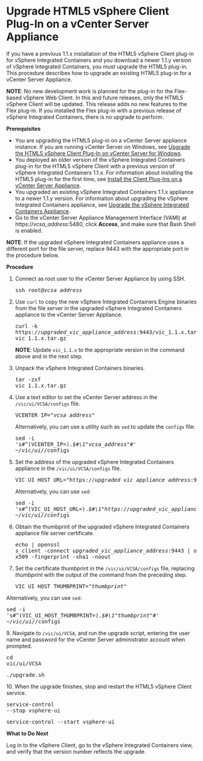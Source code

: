 # Upgrade HTML5 vSphere Client Plug-In on a vCenter Server Appliance #

If you have a previous 1.1.x installation of the HTML5 vSphere Client plug-in for vSphere Integrated Containers and you download a newer 1.1.y version of vSphere Integrated Containers, you must upgrade the HTML5 plug-in. This procedure describes how to upgrade an existing HTML5 plug-in for a vCenter Server Appliance.

**NOTE**: No new development work is planned for the plug-in for the Flex-based vSphere Web Client. In this and future releases, only the HTML5 vSphere Client will be updated. This release adds no new features to the Flex plug-in. If you installed the Flex plug-in with a previous release of vSphere Integrated Containers, there is no upgrade to perform. 

**Prerequisites**

- You are upgrading the HTML5 plug-in on a vCenter Server appliance instance. If you are running vCenter Server on Windows, see [Upgrade the HTML5 vSphere Client Plug-In on vCenter Server for Windows](upgrade_h5_plugin_windows.md).
- You deployed an older version of the vSphere Integrated Containers plug-in for the HTML5 vSphere Client with a previous version of vSphere Integrated Containers 1.1.x. For information about installing the HTML5 plug-in for the first time, see [Install the Client Plug-Ins on a vCenter Server Appliance](plugins_vcsa.md).
- You upgraded an existing vSphere Integrated Containers 1.1.x appliance to a newer 1.1.y version. For information about upgrading the vSphere Integrated Containers appliance, see [Upgrade the vSphere Integrated Containers Appliance](upgrade_appliance.md).
- Go to the vCenter Server Appliance Management Interface (VAMI) at https://<i>vcsa_address</i>:5480, click **Access**, and make sure that Bash Shell is enabled.

**NOTE**: If the upgraded vSphere Integrated Containers appliance uses a different port for the file server, replace 9443 with the appropriate port in the procedure below.

**Procedure**

1. Connect as root user to the vCenter Server Appliance by using SSH.<pre>ssh root@<i>vcsa_address</i></pre>
4. Use `curl` to copy the new vSphere Integrated Containers Engine binaries from the file server in the upgraded vSphere Integrated Containers appliance to the vCenter Server Appliance.<pre>curl -k https://<i>upgraded_vic_appliance_address</i>:9443/vic_1.1.x.tar.gz -o vic_1.1.x.tar.gz</pre>**NOTE**: Update `vic_1.1.x` to the appropriate version in the command above and in the next step.
5. Unpack the vSphere Integrated Containers binaries.<pre>tar -zxf vic_1.1.x.tar.gz</pre>
5. Use a text editor to set the vCenter Server address in the `/vic/ui/VCSA/configs` file.<pre>VCENTER_IP="<i>vcsa_address</i>"</pre>

   Alternatively, you can use a utility such as `sed` to update the `configs` file:<pre>sed -i 's#^\(VCENTER_IP=\).*$#\1"<i>vcsa_address</i>"#' ~/vic/ui/*/configs</pre>
6. Set the address of the upgraded vSphere Integrated Containers appliance in the `/vic/ui/VCSA/configs` file.<pre>VIC_UI_HOST_URL="https://<i>upgraded_vic_appliance_address</i>:9443/"</pre>

   Alternatively, you can use `sed`:<pre>sed -i 's#^\(VIC_UI_HOST_URL=\).*$#\1"https://<i>upgraded_vic_appliance_address</i>:9443"#' ~/vic/ui/*/configs</pre>
7. Obtain the thumbprint of the upgraded vSphere Integrated Containers appliance file server certificate.<pre>echo | openssl s_client -connect <i>upgraded_vic_appliance_address</i>:9443 | openssl x509 -fingerprint -sha1 -noout</pre>
8.  Set the certificate thumbprint in the `/vic/ui/VCSA/configs` file, replacing <i>thumbprint</i> with the output of the command from the preceding step.<pre>VIC_UI_HOST_THUMBPRINT="<i>thumbprint</i>"</pre>

   Alternatively, you can use `sed`:<pre>sed -i 's#^\(VIC_UI_HOST_THUMBPRINT=\).*$#\1"<i>thumbprint</i>"#' ~/vic/ui/*/configs</pre>
9. Navigate to `/vic/ui/VCSA`, and run the upgrade script, entering the user name and password for the vCenter Server administrator account when prompted.<pre>cd vic/ui/VCSA</pre><pre>./upgrade.sh</pre>
10. When the upgrade finishes, stop and restart the HTML5 vSphere Client service.<pre>service-control --stop vsphere-ui</pre><pre>service-control --start vsphere-ui</pre>

**What to Do Next**

Log in to the vSphere Client, go to the vSphere Integrated Containers view, and verify that the version number reflects the upgrade.